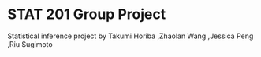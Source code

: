 # STAT 201 Group Project

Statistical inference project by 
Takumi Horiba
,Zhaolan Wang
,Jessica Peng
,Riu Sugimoto

